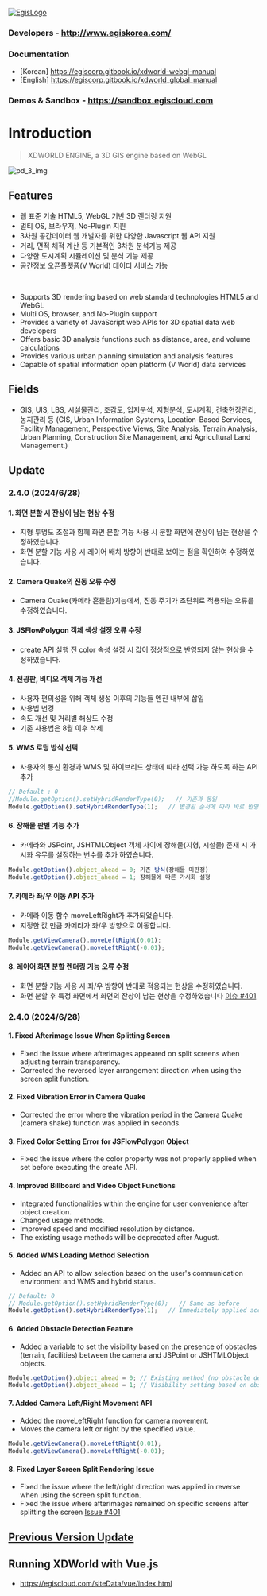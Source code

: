 [![EgisLogo](https://user-images.githubusercontent.com/82925313/160987075-ce7eada9-91ca-4b72-beb6-396e142f90a2.png)](http://www.egiskorea.com/)

### Developers - http://www.egiskorea.com/
### Documentation
  * [Korean] https://egiscorp.gitbook.io/xdworld-webgl-manual
  * [English] https://egiscorp.gitbook.io/xdworld_global_manual
### Demos & Sandbox - https://sandbox.egiscloud.com

# Introduction

> XDWORLD ENGINE, a 3D GIS engine based on WebGL

![pd_3_img](https://user-images.githubusercontent.com/82925313/160986727-f473c308-7881-4342-8c08-e31566d93a3b.png)

## Features
-   웹 표준 기술 HTML5, WebGL 기반 3D 렌더링 지원
-   멀티 OS, 브라우저, No-Plugin 지원
-   3차원 공간데이터 웹 개발자를 위한 다양한 Javascript 웹 API 지원
-   거리, 면적 체적 계산 등 기본적인 3차원 분석기능 제공
-   다양한 도시계획 시뮬레이션 및 분석 기능 제공
-   공간정보 오픈플랫폼(V World) 데이터 서비스 가능
<br>

-   Supports 3D rendering based on web standard technologies HTML5 and WebGL
-   Multi OS, browser, and No-Plugin support
-   Provides a variety of JavaScript web APIs for 3D spatial data web developers
-   Offers basic 3D analysis functions such as distance, area, and volume calculations
-   Provides various urban planning simulation and analysis features
-   Capable of spatial information open platform (V World) data services

## Fields

-   GIS, UIS, LBS, 시설물관리, 조감도, 입지분석, 지형분석, 도시계획, 건축현장관리, 농지관리 등
(GIS, Urban Information Systems, Location-Based Services, Facility Management, Perspective Views, Site Analysis, Terrain Analysis, Urban Planning, Construction Site Management, and Agricultural Land Management.)

## Update

### 2.4.0 (2024/6/28)

#### 1. 화면 분할 시 잔상이 남는 현상 수정
  * 지형 투명도 조절과 함께 화면 분할 기능 사용 시 분할 화면에 잔상이 남는 현상을 수정하였습니다.
  * 화면 분할 기능 사용 시 레이어 배치 방향이 반대로 보이는 점을 확인하여 수정하였습니다.

#### 2. Camera Quake의 진동 오류 수정
  * Camera Quake(카메라 흔들림)기능에서, 진동 주기가 초단위로 적용되는 오류를 수정하였습니다.

#### 3. JSFlowPolygon 객체 색상 설정 오류 수정
  * create API 실행 전 color 속성 설정 시 값이 정상적으로 반영되지 않는 현상을 수정하였습니다.

#### 4. 전광판, 비디오 객체 기능 개선 
  * 사용자 편의성을 위해 객체 생성 이후의 기능들 엔진 내부에 삽입
  * 사용법 변경
  * 속도 개선 및 거리별 해상도 수정
  * 기존 사용법은 8월 이후 삭제

#### 5. WMS 로딩 방식 선택
  * 사용자의 통신 환경과 WMS 및 하이브리드 상태에 따라 선택 가능 하도록 하는 API 추가
  ``` javascript
  // Default : 0
  //Module.getOption().setHybridRenderType(0);   // 기존과 동일
  Module.getOption().setHybridRenderType(1);   // 변경된 순서에 따라 바로 반영
  ```

#### 6. 장해물 판별 기능 추가
 * 카메라와 JSPoint, JSHTMLObject 객체 사이에 장해물(지형, 시설물) 존재 시 가시화 유무를 설정하는 변수를 추가 하였습니다.
  ```javascript
  Module.getOption().object_ahead = 0; 기존 방식(장해물 미판정)
  Module.getOption().object_ahead = 1; 장해물에 따른 가시화 설정
  ```

#### 7. 카메라 좌/우 이동 API 추가
  * 카메라 이동 함수 moveLeftRight가 추가되었습니다.
  * 지정한 값 만큼 카메라가 좌/우 방향으로 이동합니다.
  ``` javascript
  Module.getViewCamera().moveLeftRight(0.01);
  Module.getViewCamera().moveLeftRight(-0.01);
  ```

#### 8. 레이어 화면 분할 렌더링 기능 오류 수정
  * 화면 분할 기능 사용 시 좌/우 방향이 반대로 적용되는 현상을 수정하였습니다.
  * 화면 분할 후 특정 화면에서 화면의 잔상이 남는 현상을 수정하였습니다 [이슈 #401](https://github.com/EgisCorp/XDWorld/issues/401)

### 2.4.0 (2024/6/28)

#### 1. Fixed Afterimage Issue When Splitting Screen
  * Fixed the issue where afterimages appeared on split screens when adjusting terrain transparency.
  * Corrected the reversed layer arrangement direction when using the screen split function.

#### 2. Fixed Vibration Error in Camera Quake
  * Corrected the error where the vibration period in the Camera Quake (camera shake) function was applied in seconds.

#### 3. Fixed Color Setting Error for JSFlowPolygon Object
  * Fixed the issue where the color property was not properly applied when set before executing the create API.

#### 4. Improved Billboard and Video Object Functions
  * Integrated functionalities within the engine for user convenience after object creation.
  * Changed usage methods.
  * Improved speed and modified resolution by distance.
  * The existing usage methods will be deprecated after August.

#### 5. Added WMS Loading Method Selection
  * Added an API to allow selection based on the user's communication environment and WMS and hybrid status.
  ```javascript
  // Default: 0
  // Module.getOption().setHybridRenderType(0);   // Same as before
  Module.getOption().setHybridRenderType(1);   // Immediately applied according to the new order
  ```

#### 6. Added Obstacle Detection Feature
 * Added a variable to set the visibility based on the presence of obstacles (terrain, facilities) between the camera and JSPoint or JSHTMLObject objects.
  ```javascript
  Module.getOption().object_ahead = 0; // Existing method (no obstacle detection)
  Module.getOption().object_ahead = 1; // Visibility setting based on obstacles
  ```

#### 7. Added Camera Left/Right Movement API
  * Added the moveLeftRight function for camera movement.
  * Moves the camera left or right by the specified value.
  ```javascript
  Module.getViewCamera().moveLeftRight(0.01);
  Module.getViewCamera().moveLeftRight(-0.01);
  ```

#### 8. Fixed Layer Screen Split Rendering Issue
  * Fixed the issue where the left/right direction was applied in reverse when using the screen split function.
  * Fixed the issue where afterimages remained on specific screens after splitting the screen [Issue #401](https://github.com/EgisCorp/XDWorld/issues/401)

## [Previous Version Update](https://egiscorp.gitbook.io/xdworld-webgl-manual/release)

## Running XDWorld with Vue.js
  * https://egiscloud.com/siteData/vue/index.html
